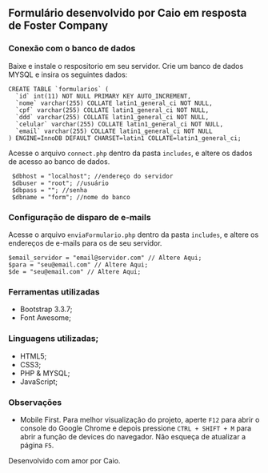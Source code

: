 ## Formulário desenvolvido por Caio em resposta de Foster Company
### Conexão com o banco de dados

Baixe e instale o respositorio em seu servidor.
Crie um banco de dados MYSQL e insira os seguintes dados:

```
CREATE TABLE `formularios` (
  `id` int(11) NOT NULL PRIMARY KEY AUTO_INCREMENT,
  `nome` varchar(255) COLLATE latin1_general_ci NOT NULL,
  `cpf` varchar(255) COLLATE latin1_general_ci NOT NULL,
  `ddd` varchar(255) COLLATE latin1_general_ci NOT NULL,
  `celular` varchar(255) COLLATE latin1_general_ci NOT NULL,
  `email` varchar(255) COLLATE latin1_general_ci NOT NULL
) ENGINE=InnoDB DEFAULT CHARSET=latin1 COLLATE=latin1_general_ci;
```

Acesse o arquivo ```connect.php``` dentro da pasta ```includes```, e altere os dados de acesso ao banco de dados.

```
 $dbhost = "localhost"; //endereço do servidor
 $dbuser = "root"; //usuário
 $dbpass = ""; //senha
 $dbname = "form"; //nome do banco
 ```

### Configuração de disparo de e-mails

Acesse o arquivo ```enviaFormulario.php``` dentro da pasta ```includes```, e altere os endereços de e-mails para os de seu servidor.

```
$email_servidor = "email@servidor.com" // Altere Aqui;
$para = "seu@email.com" // Altere Aqui;
$de = "seu@email.com" // Altere Aqui;
```

### Ferramentas utilizadas

- Bootstrap 3.3.7;
- Font Awesome;

### Linguagens utilizadas;

- HTML5;
- CSS3;
- PHP & MYSQL;
- JavaScript;

### Observações

- Mobile First. Para melhor visualização do projeto, aperte ```F12``` para abrir o console do Google Chrome e depois pressione ```CTRL + SHIFT + M``` para abrir a função de devices do navegador. Não esqueça de atualizar a página ```F5```.

Desenvolvido com amor por Caio.


